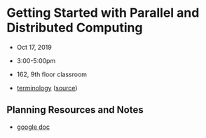 # Getting Started with Parallel and Distributed Computing
- Oct 17, 2019
- 3:00-5:00pm
- 162, 9th floor classroom

- [terminology](https://flatironinstitute.github.io/learn-sciware-dev/05_Parallelization/slides-terms.html) ([source](terminology.md))

## Planning Resources and Notes
- [google doc](https://docs.google.com/document/d/10wQfbWyu7WyOiLnvr9b5qgf9fzjH9JZoWDrG0EBuh3g/edit)
